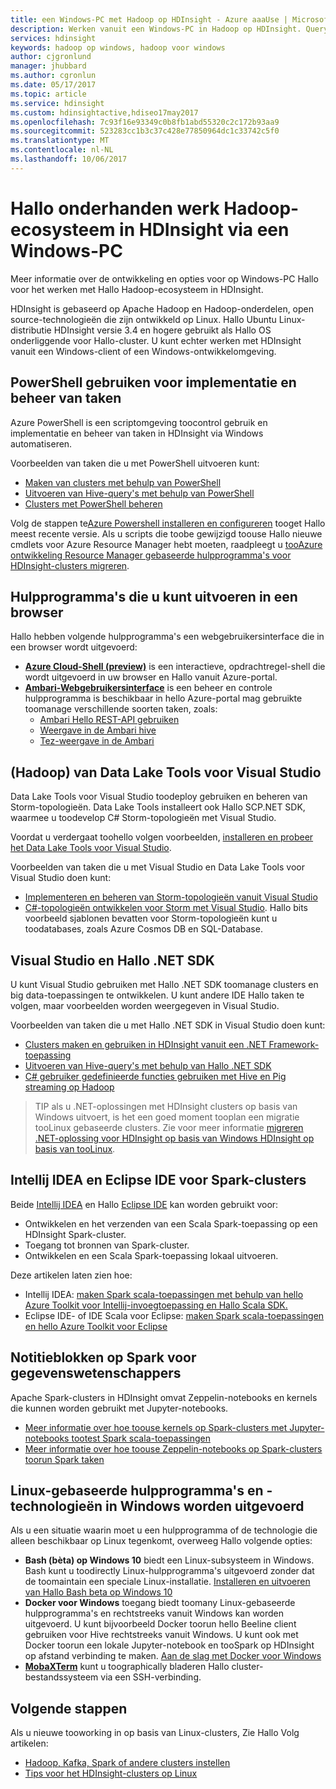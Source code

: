 ```yaml
---
title: een Windows-PC met Hadoop op HDInsight - Azure aaaUse | Microsoft Docs
description: Werken vanuit een Windows-PC in Hadoop op HDInsight. Query-clusters met PowerShell, Visual Studio- en Linux-hulpprogramma's en beheren. Ontwikkel big data-oplossingen met .NET.
services: hdinsight
keywords: hadoop op windows, hadoop voor windows
author: cjgronlund
manager: jhubbard
ms.author: cgronlun
ms.date: 05/17/2017
ms.topic: article
ms.service: hdinsight
ms.custom: hdinsightactive,hdiseo17may2017
ms.openlocfilehash: 7c93f16e93349c0b8fb1abd55320c2c172b93aa9
ms.sourcegitcommit: 523283cc1b3c37c428e77850964dc1c33742c5f0
ms.translationtype: MT
ms.contentlocale: nl-NL
ms.lasthandoff: 10/06/2017
---
```

# <a name="work-in-hello-hadoop-ecosystem-on-hdinsight-from-a-windows-pc"></a>Hallo onderhanden werk Hadoop-ecosysteem in HDInsight via een Windows-PC

Meer informatie over de ontwikkeling en opties voor op Windows-PC Hallo voor het werken met Hallo Hadoop-ecosysteem in HDInsight. 

HDInsight is gebaseerd op Apache Hadoop en Hadoop-onderdelen, open source-technologieën die zijn ontwikkeld op Linux. Hallo Ubuntu Linux-distributie HDInsight versie 3.4 en hogere gebruikt als Hallo OS onderliggende voor Hallo-cluster. U kunt echter werken met HDInsight vanuit een Windows-client of een Windows-ontwikkelomgeving.

## <a name="use-powershell-for-deployment-and-management-tasks"></a>PowerShell gebruiken voor implementatie en beheer van taken
Azure PowerShell is een scriptomgeving toocontrol gebruik en implementatie en beheer van taken in HDInsight via Windows automatiseren.

Voorbeelden van taken die u met PowerShell uitvoeren kunt:

* [Maken van clusters met behulp van PowerShell](hdinsight-hadoop-create-linux-clusters-azure-powershell.md)
* [Uitvoeren van Hive-query's met behulp van PowerShell](hdinsight-hadoop-use-hive-powershell.md)
* [Clusters met PowerShell beheren](hdinsight-administer-use-powershell.md)

Volg de stappen te[Azure Powershell installeren en configureren](https://docs.microsoft.com/powershell/azure/install-azurerm-ps) tooget Hallo meest recente versie. Als u scripts die toobe gewijzigd toouse Hallo nieuwe cmdlets voor Azure Resource Manager hebt moeten, raadpleegt u [tooAzure ontwikkeling Resource Manager gebaseerde hulpprogramma's voor HDInsight-clusters migreren](hdinsight-hadoop-development-using-azure-resource-manager.md).

## <a name="utilities-you-can-run-in-a-browser"></a>Hulpprogramma's die u kunt uitvoeren in een browser
Hallo hebben volgende hulpprogramma's een webgebruikersinterface die in een browser wordt uitgevoerd:
* **[Azure Cloud-Shell (preview)](https://docs.microsoft.com/azure/cloud-shell/quickstart)**  is een interactieve, opdrachtregel-shell die wordt uitgevoerd in uw browser en Hallo vanuit Azure-portal.
* **[Ambari-Webgebruikersinterface](hdinsight-hadoop-manage-ambari.md)**  is een beheer en controle hulpprogramma is beschikbaar in hello Azure-portal mag gebruikte toomanage verschillende soorten taken, zoals:
    * [Ambari Hello REST-API gebruiken](hdinsight-hadoop-manage-ambari-rest-api.md)
    * [Weergave in de Ambari hive](hdinsight-hadoop-use-hive-ambari-view.md)
    * [Tez-weergave in de Ambari](hdinsight-debug-ambari-tez-view.md)

## <a name="data-lake-hadoop-tools-for-visual-studio"></a>(Hadoop) van Data Lake Tools voor Visual Studio
Data Lake Tools voor Visual Studio toodeploy gebruiken en beheren van Storm-topologieën. Data Lake Tools installeert ook Hallo SCP.NET SDK, waarmee u toodevelop C# Storm-topologieën met Visual Studio.

Voordat u verdergaat toohello volgen voorbeelden, [installeren en probeer het Data Lake Tools voor Visual Studio](hdinsight-hadoop-visual-studio-tools-get-started.md). 

Voorbeelden van taken die u met Visual Studio en Data Lake Tools voor Visual Studio doen kunt:
* [Implementeren en beheren van Storm-topologieën vanuit Visual Studio](hdinsight-storm-deploy-monitor-topology-linux.md)
* [C#-topologieën ontwikkelen voor Storm met Visual Studio](hdinsight-storm-develop-csharp-visual-studio-topology.md). Hallo bits voorbeeld sjablonen bevatten voor Storm-topologieën kunt u toodatabases, zoals Azure Cosmos DB en SQL-Database.

## <a name="visual-studio-and-hello-net-sdk"></a>Visual Studio en Hallo .NET SDK 

U kunt Visual Studio gebruiken met Hallo .NET SDK toomanage clusters en big data-toepassingen te ontwikkelen. U kunt andere IDE Hallo taken te volgen, maar voorbeelden worden weergegeven in Visual Studio.

Voorbeelden van taken die u met Hallo .NET SDK in Visual Studio doen kunt:
* [Clusters maken en gebruiken in HDInsight vanuit een .NET Framework-toepassing](hdinsight-hadoop-create-linux-clusters-dotnet-sdk.md)
* [Uitvoeren van Hive-query's met behulp van Hallo .NET SDK](hdinsight-hadoop-use-hive-dotnet-sdk.md)
* [C# gebruiker gedefinieerde functies gebruiken met Hive en Pig streaming op Hadoop](hdinsight-hadoop-hive-pig-udf-dotnet-csharp.md)

> TIP als u .NET-oplossingen met HDInsight clusters op basis van Windows uitvoert, is het een goed moment tooplan een migratie tooLinux gebaseerde clusters. Zie voor meer informatie [migreren .NET-oplossing voor HDInsight op basis van Windows HDInsight op basis van tooLinux](hdinsight-hadoop-migrate-dotnet-to-linux.md).

## <a name="intellij-idea-and-eclipse-ide-for-spark-clusters"></a>Intellij IDEA en Eclipse IDE voor Spark-clusters
Beide [Intellij IDEA](https://www.jetbrains.com/idea/download) en Hallo [Eclipse IDE](https://www.eclipse.org/downloads/) kan worden gebruikt voor:
* Ontwikkelen en het verzenden van een Scala Spark-toepassing op een HDInsight Spark-cluster.
* Toegang tot bronnen van Spark-cluster.
* Ontwikkelen en een Scala Spark-toepassing lokaal uitvoeren.

Deze artikelen laten zien hoe: 
* Intellij IDEA: [maken Spark scala-toepassingen met behulp van hello Azure Toolkit voor Intellij-invoegtoepassing en Hallo Scala SDK.](hdinsight-apache-spark-intellij-tool-plugin.md)
* Eclipse IDE- of IDE Scala voor Eclipse: [maken Spark scala-toepassingen en hello Azure Toolkit voor Eclipse](hdinsight-apache-spark-eclipse-tool-plugin.md) 


## <a name="notebooks-on-spark-for-data-scientists"></a>Notitieblokken op Spark voor gegevenswetenschappers 
Apache Spark-clusters in HDInsight omvat Zeppelin-notebooks en kernels die kunnen worden gebruikt met Jupyter-notebooks. 

* [Meer informatie over hoe toouse kernels op Spark-clusters met Jupyter-notebooks tootest Spark scala-toepassingen](hdinsight-apache-spark-zeppelin-notebook.md)
* [Meer informatie over hoe toouse Zeppelin-notebooks op Spark-clusters toorun Spark taken](hdinsight-apache-spark-jupyter-notebook-kernels.md) 


## <a name="run-linux-based-tools-and-technologies-on-windows"></a>Linux-gebaseerde hulpprogramma's en -technologieën in Windows worden uitgevoerd

Als u een situatie waarin moet u een hulpprogramma of de technologie die alleen beschikbaar op Linux tegenkomt, overweeg Hallo volgende opties:

* **Bash (bèta) op Windows 10** biedt een Linux-subsysteem in Windows. Bash kunt u toodirectly Linux-hulpprogramma's uitgevoerd zonder dat de toomaintain een speciale Linux-installatie. [Installeren en uitvoeren van Hallo Bash beta op Windows 10](https://msdn.microsoft.com/commandline/wsl/install_guide)
* **Docker voor Windows** toegang biedt toomany Linux-gebaseerde hulpprogramma's en rechtstreeks vanuit Windows kan worden uitgevoerd. U kunt bijvoorbeeld Docker toorun hello Beeline client gebruiken voor Hive rechtstreeks vanuit Windows. U kunt ook met Docker toorun een lokale Jupyter-notebook en tooSpark op HDInsight op afstand verbinding te maken. [Aan de slag met Docker voor Windows](https://docs.docker.com/docker-for-windows/)
* **[MobaXTerm](http://mobaxterm.mobatek.net/)**  kunt u toographically bladeren Hallo cluster-bestandssysteem via een SSH-verbinding.

## <a name="next-steps"></a>Volgende stappen
Als u nieuwe tooworking in op basis van Linux-clusters, Zie Hallo Volg artikelen:
* [Hadoop, Kafka, Spark of andere clusters instellen](hdinsight-hadoop-provision-linux-clusters.md)
* [Tips voor het HDInsight-clusters op Linux](hdinsight-hadoop-linux-information.md)